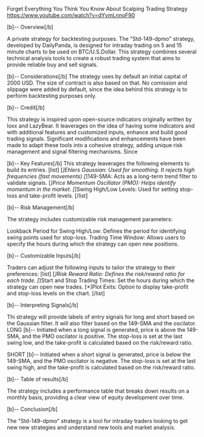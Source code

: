 Forget Everything You Think You Know About Scalping Trading Strategy
https://www.youtube.com/watch?v=dYvmLnnoF90

[b]-- Overview[/b]

A private strategy for backtesting purposes.
The "Std-149-dpmo" strategy, developed by DailyPanda, is designed for intraday trading on 5 and 15 minute charts to be used on BTC/U.S.Dollar. This strategy combines several technical analysis tools to create a robust trading system that aims to provide reliable buy and sell signals.

[b]-- Considerations[/b]
The strategy uses by default an initial capital of 2000 USD. The size of contract is also based on that.
No comission and slippage were added by default, since the idea behind this strategy is to perform backtesting purposes only.


[b]-- Credit[/b]

This strategy is inspired upon open-source indicators originally written by loxx and LazyBear. It leaverages on the idea of having some indicators and with additional features and customized inputs, enhance and build good trading signals. Significant modifications and enhancements have been made to adapt these tools into a cohesive strategy, adding unique risk management and signal filtering mechanisms.
Since

[b]-- Key Features[/b]
This strategy leaverages the following elements to build its entries.
[list]
[*]Ehlers Gaussian: Used for smoothing. It rejects high frequencies (fast movements)
[*]149-SMA: Acts as a long-term trend filter to validate signals.
[*]Price Momentum Oscillator (PMO): Helps identify momentum in the market.
[*]Swing High/Low Levels: Used for setting stop-loss and take-profit levels.
[/list]


[b]-- Risk Management[/b]

The strategy includes customizable risk management parameters:

Lookback Period for Swing High/Low: Defines the period for identifying swing points used for stop-loss.
Trading Time Window: Allows users to specify the hours during which the strategy can open new positions.


[b]-- Customizable Inputs[/b]

Traders can adjust the following inputs to tailor the strategy to their preferences:
[list]
[*]Risk Reward Ratio: Defines the risk/reward ratio for each trade.
[*]Start and Stop Trading Times: Set the hours during which the strategy can open new trades.
[*]Plot Exits: Option to display take-profit and stop-loss levels on the chart.
[/list]

[b]-- Interpreting Signals[/b]

Thi strategy will provide labels of entry signals for long and short based on the Gaussian filter.
It will also filter based on the 149-SMA and the oscilator.
LONG [b]-- Initiated when a long signal is generated, price is above the 149-SMA, and the PMO oscilator is positive. The stop-loss is set at the last swing low, and the take-profit is calculated based on the risk/reward ratio.

SHORT [b]-- Initiated when a short signal is generated, price is below the 149-SMA, and the PMO oscilator is negative. The stop-loss is set at the last swing high, and the take-profit is calculated based on the risk/reward ratio.


[b]-- Table of results[/b]

The strategy includes a performance table that breaks down results on a monthly basis, providing a clear view of equity development over time.


[b]-- Conclusion[/b]

The "Std-149-dpmo" strategy is a tool for intraday traders looking to get new new strategies and understand new tools and market analysis.